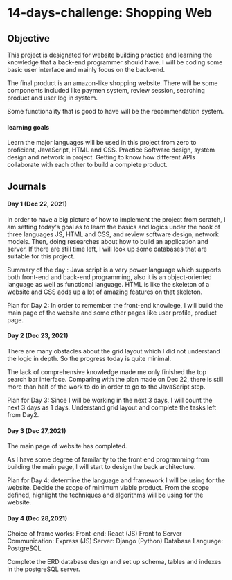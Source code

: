 # 14-days-challenge: Shopping Web 

## Objective

This project is designated for website building practice and learning the knowledge that a back-end programmer should have. I will be coding some basic user interface and mainly focus on the back-end.

The final product is an amazon-like shopping website. There will be some components included like paymen system, review session, searching product and user log in system.

Some functionality that is good to have will be the recommendation system.

#### learning goals
Learn the major languages will be used in this project from zero to proficient, JavaScript, HTML and CSS.
Practice Software design, system design and network in project.
Getting to know how different APIs collaborate with each other to build a complete product.

## Journals

#### Day 1 (Dec 22, 2021)
In order to have a big picture of how to implement the project from scratch, I am setting today's goal as to learn the basics and logics under the hook of three languages JS, HTML and CSS, and review software design, network models. 
Then, doing researches about how to build an application and server. If there are still time left, I will look up some databases that are suitable for this project.

Summary of the day : Java script is a very power language which supports both front-end and back-end programming, also it is an object-oriented language as well as functional language. HTML is like the skeleton of a website and CSS adds up a lot of amazing features on that skeleton. 

Plan for Day 2: In order to remember the front-end knowlege, I will build the main page of the website and some other pages like user profile, product page.

#### Day 2 (Dec 23, 2021)
There are many obstacles about the grid layout which I did not understand the logic in depth. So the progress today is quite minimal.

The lack of comprehensive knowledge made me only finished the top search bar interface. Comparing with the plan made on Dec 22, there is still more than half of the work to do in order to go to the JavaScript step.

Plan for Day 3: Since I will be working in the next 3 days, I will count the next 3 days as 1 days. Understand grid layout and complete the tasks left from Day2.

#### Day 3 (Dec 27,2021)
The main page of website has completed. 

As I have some degree of familarity to the front end programming from building the main page, I will start to design the back architecture.

Plan for Day 4: determine the language and framework I will be using for the website. Decide the scope of minimum viable product. From the scope defined, highlight the techniques and algorithms will be using for the website.

#### Day 4 (Dec 28,2021)
Choice of frame works:
    Front-end: React (JS)
    Front to Server Communication: Express (JS)
    Server: Django (Python)
    Database Language: PostgreSQL

Complete the ERD database design and set up schema, tables and indexes in the postgreSQL server.
